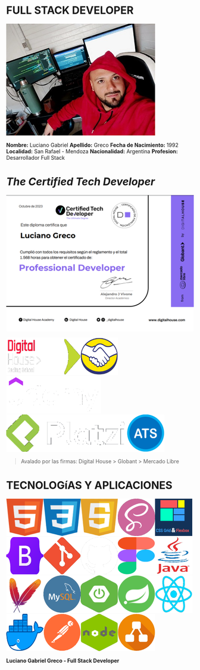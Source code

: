 **FULL STACK DEVELOPER**
========================

<img src ="./img/LucianoGreco.jpeg" width="400">

**Nombre:** Luciano Gabriel
**Apellido:** Greco 
**Fecha de Nacimiento:** 1992
**Localidad:** San Rafael - Mendoza
**Nacionalidad:** Argentina
**Profesion:** Desarrollador Full Stack


*The Certified Tech Developer* 
===============================

![](./img/certified%20tech%20developer.png)

<img src ="./img/digital%20house.png" width="100"  height="100"><img src ="./img/globant.png" width="100"  height="100"><img src ="./img/mercadoLibre.png" width="100" height="100"><img src ="./img/udemy.png" height="100"><img src ="./img/platzi.png" height="100"><img src ="./img/ats.png" width="100" height="100">

> Avalado por las firmas: Digital House > Globant > Mercado Libre


**TECNOLOGíAS Y APLICACIONES**
==============================

<img src ="./img/html.png" width="100" height="100"><img src ="./img/css.png" width="100" height="100"><img src ="./img/javaScript.png" width="100" height="100"><img src ="./img/sass.png" width="100" height="100"><img src ="./img/grid&flexbox.png" width="100" height="100"><img src ="./img/bootstrap.png" width="100" height="100"><img src ="./img/git.png" width="100" height="100"><img src ="./img/github.png" width="100" height="100"><img src ="./img/figma.png" width="100" height="100"><img src ="./img/Java.png" width="100" height="100"><img src ="./img/maven.png" width="100" height="100"><img src ="./img/mysql.png" width="100" height="100"><img src ="./img/springBoot.png" width="100" height="100"><img src ="./img/spring.png" width="100" height="100"><img src ="./img/React.png" width="100" height="100"><img src ="./img/docker.png" width="100" height="100"><img src ="./img/postman.png" width="100" height="100"><img src ="./img/nodejs.png" width="100" height="100"><img src ="./img/diagrams.png" width="100" height="100"> 

**Luciano Gabriel Greco - Full Stack Developer**